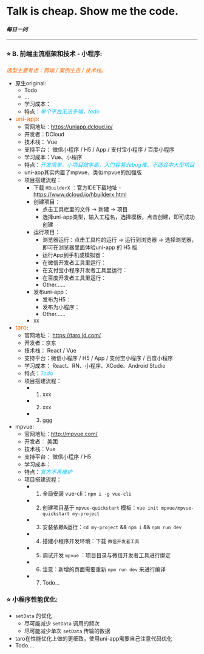 # Talk is cheap. Show me the code.
#### *每日一问*

--------------------------------------
### ⭐ **B. 前端主流框架和技术 - 小程序:**  
*<font color="#FF6600">选型主要考虑：跨端 / 案例生态 / 技术栈。</font>*
+ 原生original:
    + Todo
    + ...
    + 学习成本：
    + 特点：*<font color="#00BFFF">单个平台无法多端，todo</font>*
+ <font color="#FF6600" size="3">uni-app</font>:  
    + 官网地址：https://uniapp.dcloud.io/
    + 开发者：DCloud
    + 技术栈： Vue
    + 支持平台： 微信小程序 / H5 / App / 支付宝小程序 / 百度小程序
    + 学习成本：Vue、小程序
    + 特点：*<font color="#00BFFF">开发简单，小项目效率高，入门容易debug难，不适合中大型项目</font>*
    + uni-app其实内置了mpvue，类似mpvue的加强版
    + 项目搭建流程：
        + 下载 `HBuilderX` ：官方IDE下载地址 - https://www.dcloud.io/hbuilderx.html
        + 创建项目：  
            + 点击工具栏里的文件 -> 新建 -> 项目 
            + 选择uni-app类型，输入工程名，选择模板，点击创建，即可成功创建
        + 运行项目：
            + 浏览器运行：点击工具栏的运行 -> 运行到浏览器 -> 选择浏览器，即可在浏览器里面体验uni-app 的 H5 版
            + 运行App到手机或模拟器：
            + 在微信开发者工具里运行：
            + 在支付宝小程序开发者工具里运行：
            + 在百度开发者工具里运行：
            + Other......
        + 发布uni-app：
            + 发布为H5：
            + 发布为小程序：
            + Other......
        + xx
+ <font color="#FF6600" size="3">taro</font>: 
    + 官网地址： https://taro.jd.com/
    + 开发者：京东
    + 技术栈： React / Vue
    + 支持平台：微信小程序 / H5 / App / 支付宝小程序 / 百度小程序
    + 学习成本： React、RN、小程序、XCode、Android Studio
    + 特点：*<font color="#00BFFF">Todo</font>*
    + 项目搭建流程：
        + 1. xxx
        + 2. xxx
        + 3. ggg
+ mpvue: 
    + 官网地址：http://mpvue.com/
    + 开发者： 美团
    + 技术栈：Vue
    + 支持平台： 微信小程序 / H5 
    + 学习成本：
    + 特点：*<font color="#00BFFF">官方不再维护</font>*
    + 项目搭建流程：
        + 1. 全局安装 vue-cli：`npm i -g vue-cli`
        + 2. 创建项目基于 `mpvue-quickstart` 模板：`vue init mpvue/mpvue-quickstart my-project`
        + 3. 安装依赖&运行：`cd my-project` && `npm i` && `npm run dev`
        + 4. 搭建小程序开发环境：下载 `微信开发者工具`
        + 5. 调试开发 `mpvue` ：项目目录与微信开发者工具进行绑定
        + 6. 注意：新增的页面需要重新 `npm run dev` 来进行编译
        + 7. Todo...

###  ⭐ **小程序性能优化:**  
+ `setData` 的优化
    + 尽可能减少 `setData` 调用的频次
    + 尽可能减少单次 `setData` 传输的数据
+ taro在性能优化上做的更细致，使用uni-app需要自己注意代码优化
+ Todo....


